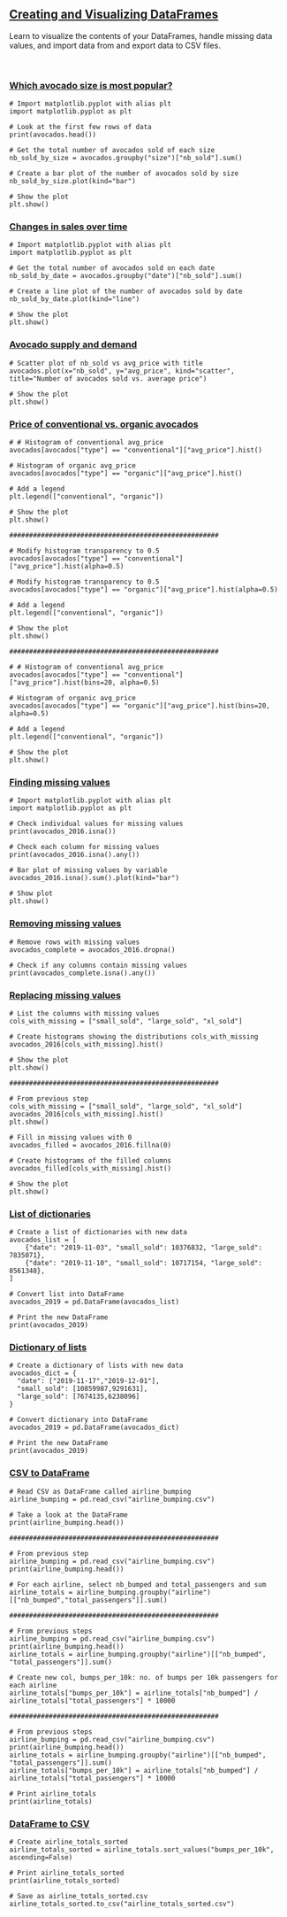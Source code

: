 ## [Creating and Visualizing DataFrames](https://campus.datacamp.com/courses/data-manipulation-with-pandas/creating-and-visualizing-dataframes)

Learn to visualize the contents of your DataFrames, handle missing data values, and import data from and export data to CSV files.

<br>

### [Which avocado size is most popular?](https://campus.datacamp.com/courses/data-manipulation-with-pandas/creating-and-visualizing-dataframes?ex=2)

```
# Import matplotlib.pyplot with alias plt
import matplotlib.pyplot as plt

# Look at the first few rows of data
print(avocados.head())

# Get the total number of avocados sold of each size
nb_sold_by_size = avocados.groupby("size")["nb_sold"].sum()

# Create a bar plot of the number of avocados sold by size
nb_sold_by_size.plot(kind="bar")

# Show the plot
plt.show()
```

### [Changes in sales over time](https://campus.datacamp.com/courses/data-manipulation-with-pandas/creating-and-visualizing-dataframes?ex=3)

```
# Import matplotlib.pyplot with alias plt
import matplotlib.pyplot as plt

# Get the total number of avocados sold on each date
nb_sold_by_date = avocados.groupby("date")["nb_sold"].sum()

# Create a line plot of the number of avocados sold by date
nb_sold_by_date.plot(kind="line")

# Show the plot
plt.show()
```

### [Avocado supply and demand](https://campus.datacamp.com/courses/data-manipulation-with-pandas/creating-and-visualizing-dataframes?ex=4)

```
# Scatter plot of nb_sold vs avg_price with title
avocados.plot(x="nb_sold", y="avg_price", kind="scatter", title="Number of avocados sold vs. average price")

# Show the plot
plt.show()
```

### [Price of conventional vs. organic avocados](https://campus.datacamp.com/courses/data-manipulation-with-pandas/creating-and-visualizing-dataframes?ex=5)

```
# # Histogram of conventional avg_price 
avocados[avocados["type"] == "conventional"]["avg_price"].hist()

# Histogram of organic avg_price
avocados[avocados["type"] == "organic"]["avg_price"].hist()

# Add a legend
plt.legend(["conventional", "organic"])

# Show the plot
plt.show()

#####################################################

# Modify histogram transparency to 0.5 
avocados[avocados["type"] == "conventional"]["avg_price"].hist(alpha=0.5)

# Modify histogram transparency to 0.5
avocados[avocados["type"] == "organic"]["avg_price"].hist(alpha=0.5)

# Add a legend
plt.legend(["conventional", "organic"])

# Show the plot
plt.show()

#####################################################

# # Histogram of conventional avg_price 
avocados[avocados["type"] == "conventional"]["avg_price"].hist(bins=20, alpha=0.5)

# Histogram of organic avg_price
avocados[avocados["type"] == "organic"]["avg_price"].hist(bins=20, alpha=0.5)

# Add a legend
plt.legend(["conventional", "organic"])

# Show the plot
plt.show()
```

### [Finding missing values](https://campus.datacamp.com/courses/data-manipulation-with-pandas/creating-and-visualizing-dataframes?ex=7)

```
# Import matplotlib.pyplot with alias plt
import matplotlib.pyplot as plt

# Check individual values for missing values
print(avocados_2016.isna())

# Check each column for missing values
print(avocados_2016.isna().any())

# Bar plot of missing values by variable
avocados_2016.isna().sum().plot(kind="bar")

# Show plot
plt.show()
```

### [Removing missing values](https://campus.datacamp.com/courses/data-manipulation-with-pandas/creating-and-visualizing-dataframes?ex=8)

```
# Remove rows with missing values
avocados_complete = avocados_2016.dropna()

# Check if any columns contain missing values
print(avocados_complete.isna().any())
```

### [Replacing missing values](https://campus.datacamp.com/courses/data-manipulation-with-pandas/creating-and-visualizing-dataframes?ex=9)

```
# List the columns with missing values
cols_with_missing = ["small_sold", "large_sold", "xl_sold"]

# Create histograms showing the distributions cols_with_missing
avocados_2016[cols_with_missing].hist()

# Show the plot
plt.show()

#####################################################

# From previous step
cols_with_missing = ["small_sold", "large_sold", "xl_sold"]
avocados_2016[cols_with_missing].hist()
plt.show()

# Fill in missing values with 0
avocados_filled = avocados_2016.fillna(0)

# Create histograms of the filled columns
avocados_filled[cols_with_missing].hist()

# Show the plot
plt.show()
```

### [List of dictionaries](https://campus.datacamp.com/courses/data-manipulation-with-pandas/creating-and-visualizing-dataframes?ex=11)

```
# Create a list of dictionaries with new data
avocados_list = [
    {"date": "2019-11-03", "small_sold": 10376832, "large_sold": 7835071},
    {"date": "2019-11-10", "small_sold": 10717154, "large_sold": 8561348},
]

# Convert list into DataFrame
avocados_2019 = pd.DataFrame(avocados_list)

# Print the new DataFrame
print(avocados_2019)
```

### [Dictionary of lists](https://campus.datacamp.com/courses/data-manipulation-with-pandas/creating-and-visualizing-dataframes?ex=12)

```
# Create a dictionary of lists with new data
avocados_dict = {
  "date": ["2019-11-17","2019-12-01"],
  "small_sold": [10859987,9291631],
  "large_sold": [7674135,6238096]
}

# Convert dictionary into DataFrame
avocados_2019 = pd.DataFrame(avocados_dict)

# Print the new DataFrame
print(avocados_2019)
```

### [CSV to DataFrame](https://campus.datacamp.com/courses/data-manipulation-with-pandas/creating-and-visualizing-dataframes?ex=14)

```
# Read CSV as DataFrame called airline_bumping
airline_bumping = pd.read_csv("airline_bumping.csv")

# Take a look at the DataFrame
print(airline_bumping.head())

#####################################################

# From previous step
airline_bumping = pd.read_csv("airline_bumping.csv")
print(airline_bumping.head())

# For each airline, select nb_bumped and total_passengers and sum
airline_totals = airline_bumping.groupby("airline")[["nb_bumped","total_passengers"]].sum()

#####################################################

# From previous steps
airline_bumping = pd.read_csv("airline_bumping.csv")
print(airline_bumping.head())
airline_totals = airline_bumping.groupby("airline")[["nb_bumped", "total_passengers"]].sum()

# Create new col, bumps_per_10k: no. of bumps per 10k passengers for each airline
airline_totals["bumps_per_10k"] = airline_totals["nb_bumped"] / airline_totals["total_passengers"] * 10000

#####################################################

# From previous steps
airline_bumping = pd.read_csv("airline_bumping.csv")
print(airline_bumping.head())
airline_totals = airline_bumping.groupby("airline")[["nb_bumped", "total_passengers"]].sum()
airline_totals["bumps_per_10k"] = airline_totals["nb_bumped"] / airline_totals["total_passengers"] * 10000

# Print airline_totals
print(airline_totals)
```

### [DataFrame to CSV](https://campus.datacamp.com/courses/data-manipulation-with-pandas/creating-and-visualizing-dataframes?ex=15)

```
# Create airline_totals_sorted
airline_totals_sorted = airline_totals.sort_values("bumps_per_10k", ascending=False)

# Print airline_totals_sorted
print(airline_totals_sorted)

# Save as airline_totals_sorted.csv
airline_totals_sorted.to_csv("airline_totals_sorted.csv")
```